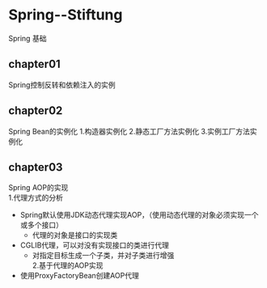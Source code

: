 # Spring--Stiftung
Spring 基础
## chapter01
Spring控制反转和依赖注入的实例
## chapter02
Spring Bean的实例化
1.构造器实例化
2.静态工厂方法实例化
3.实例工厂方法实例化
## chapter03
Spring AOP的实现
<br/>1.代理方式的分析<br/>
* Spring默认使用JDK动态代理实现AOP，（使用动态代理的对象必须实现一个或多个接口）
  * 代理的对象是接口的实现类
* CGLIB代理，可以对没有实现接口的类进行代理
  * 对指定目标生成一个子类，并对子类进行增强<br/>
2.基于代理的AOP实现<br/>
* 使用ProxyFactoryBean创建AOP代理
